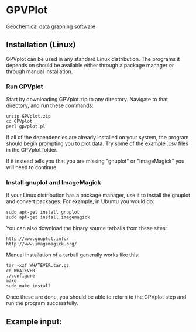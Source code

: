 # GPVPlot
Geochemical data graphing software

## Installation (Linux)

GPVplot can be used in any standard Linux distribution. The programs it depends on should be available either through a package manager or through manual installation.


### Run GPVplot

Start by downloading GPVplot.zip to any directory.
Navigate to that directory, and run these commands:

	unzip GPVplot.zip
	cd GPVplot
	perl gpvplot.pl

If all of the dependencies are already installed on your system, the program should begin prompting you to plot data. Try some of the example .csv files in the GPVplot folder.

If it instead tells you that you are missing "gnuplot" or "ImageMagick" you will need to continue.



### Install gnuplot and ImageMagick

If your Linux distribution has a package manager, use it to install the gnuplot and convert packages. For example, in Ubuntu you would do:

	sudo apt-get install gnuplot
	sudo apt-get install imagemagick

You can also download the binary source tarballs from these sites:

	http://www.gnuplot.info/
	http://www.imagemagick.org/

Manual installation of a tarball generally works like this:

	tar -xzf WHATEVER.tar.gz
	cd WHATEVER
	./configure
	make
	sudo make install

Once these are done, you should be able to return to the GPVplot step and run the program successfully.

## Example input:

